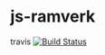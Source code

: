 # js-ramverk

travis
[![Build Status](https://travis-ci.org/knasenn/jsramverk_kmom04_back.svg?branch=master)](https://travis-ci.org/knasenn/jsramverk_kmom04_back)
